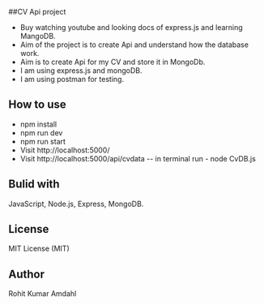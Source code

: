 ##CV Api project

- Buy watching youtube and looking docs of express.js and learning MangoDB.
- Aim of the project is to create Api and understand how the database work.
- Aim is to create Api for my CV and store it in MongoDb.
- I am using express.js and mongoDB.
- I am using postman for testing.

## How to use

- npm install
- npm run dev
- npm run start
- Visit http://localhost:5000/
- Visit http://localhost:5000/api/cvdata -- in terminal run - node CvDB.js

## Bulid with

JavaScript, Node.js, Express, MongoDB.

## License

MIT License (MIT)

## Author

Rohit Kumar Amdahl
